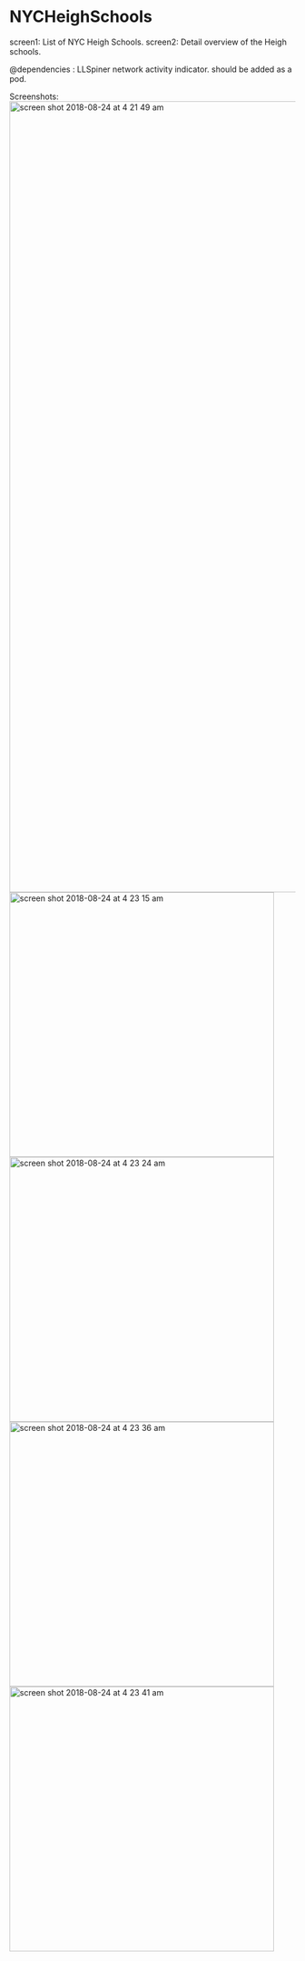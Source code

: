 # NYCHeighSchools

screen1: List of NYC Heigh Schools.
screen2: Detail overview of the Heigh schools.

@dependencies : LLSpiner network activity indicator. should be added as a pod.

Screenshots:
<img width="1392" alt="screen shot 2018-08-24 at 4 21 49 am" src="https://user-images.githubusercontent.com/7987200/44582451-8aa69880-a756-11e8-8d07-95f74342aee9.png">
<img width="466" alt="screen shot 2018-08-24 at 4 23 15 am" src="https://user-images.githubusercontent.com/7987200/44582455-8b3f2f00-a756-11e8-9468-b169d494d9d8.png">
<img width="466" alt="screen shot 2018-08-24 at 4 23 24 am" src="https://user-images.githubusercontent.com/7987200/44582457-8b3f2f00-a756-11e8-9a4a-002ca020aacd.png">
<img width="466" alt="screen shot 2018-08-24 at 4 23 36 am" src="https://user-images.githubusercontent.com/7987200/44582458-8bd7c580-a756-11e8-8af9-859232c355ae.png">
<img width="466" alt="screen shot 2018-08-24 at 4 23 41 am" src="https://user-images.githubusercontent.com/7987200/44582459-8bd7c580-a756-11e8-8083-7e69eea5ff39.png">

